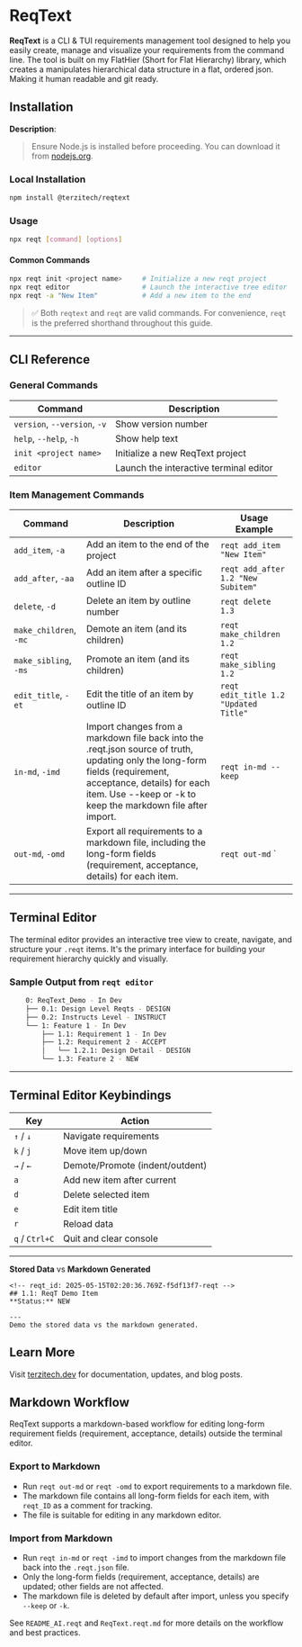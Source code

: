 # ReqText

**ReqText** is a CLI & TUI requirements management tool designed to help you easily create, manage and visualize your requirements from the command line. The tool is built on my FlatHier (Short for Flat Hierarchy) library, which creates a manipulates hierarchical data structure in a flat, ordered json. Making it human readable and git ready. 


## Installation

**Description**:

> Ensure Node.js is installed before proceeding. You can download it from [nodejs.org](https://nodejs.org/).

### Local Installation

```bash
npm install @terzitech/reqtext
```

### Usage

```bash
npx reqt [command] [options]
```

#### Common Commands

```bash
npx reqt init <project name>     # Initialize a new reqt project
npx reqt editor                  # Launch the interactive tree editor
npx reqt -a "New Item"           # Add a new item to the end
```

> ✅ Both `reqtext` and `reqt` are valid commands. For convenience, `reqt` is the preferred shorthand throughout this guide.

---

## CLI Reference

### General Commands

| Command                | Description                          |
|------------------------|--------------------------------------|
| `version`, `--version`, `-v` | Show version number                |
| `help`, `--help`, `-h`       | Show help text                     |
| `init <project name>`        | Initialize a new ReqText project   |
| `editor`                     | Launch the interactive terminal editor |

### Item Management Commands

| Command                        | Description                               | Usage Example |
|--------------------------------|-------------------------------------------|----------------|
| `add_item`, `-a`              | Add an item to the end of the project     | `reqt add_item "New Item"` |
| `add_after`, `-aa`            | Add an item after a specific outline ID   | `reqt add_after 1.2 "New Subitem"` |
| `delete`, `-d`                | Delete an item by outline number          | `reqt delete 1.3` |
| `make_children`, `-mc`        | Demote an item (and its children)         | `reqt make_children 1.2` |
| `make_sibling`, `-ms`         | Promote an item (and its children)        | `reqt make_sibling 1.2` |
| `edit_title`, `-et`           | Edit the title of an item by outline ID   | `reqt edit_title 1.2 "Updated Title"` |
| `in-md`, `-imd`               | Import changes from a markdown file back into the .reqt.json source of truth, updating only the long-form fields (requirement, acceptance, details) for each item. Use --keep or -k to keep the markdown file after import. | `reqt in-md --keep` |
| `out-md`, `-omd`             | Export all requirements to a markdown file, including the long-form fields (requirement, acceptance, details) for each item. | `reqt out-md` `|

---

## Terminal Editor

The terminal editor provides an interactive tree view to create, navigate, and structure your `.reqt` items. It's the primary interface for building your requirement hierarchy quickly and visually.

### Sample Output from `reqt editor`

```bash
    0: ReqText_Demo - In Dev
    ├── 0.1: Design Level Reqts - DESIGN
    ├── 0.2: Instructs Level - INSTRUCT
    └── 1: Feature 1 - In Dev
        ├── 1.1: Requirement 1 - In Dev
        ├── 1.2: Requirement 2 - ACCEPT
        │   └── 1.2.1: Design Detail - DESIGN
        └── 1.3: Feature 2 - NEW
```

---

## Terminal Editor Keybindings

| Key            | Action                          |
| -------------- | ------------------------------- |
| `↑` / `↓`      | Navigate requirements           |
| `k` / `j`      | Move item up/down               |
| `→` / `←`      | Demote/Promote (indent/outdent) |
| `a`            | Add new item after current      |
| `d`            | Delete selected item            |
| `e`            | Edit item title                 |
| `r`            | Reload data                     |
| `q` / `Ctrl+C` | Quit and clear console          |

---





**Stored Data** vs **Markdown Generated**


```
<!-- reqt_id: 2025-05-15T02:20:36.769Z-f5df13f7-reqt -->
## 1.1: ReqT Demo Item
**Status:** NEW

---
Demo the stored data vs the markdown generated.
```

## Learn More

Visit [terzitech.dev](https://www.terzitech.dev/) for documentation, updates, and blog posts.


## Markdown Workflow

ReqText supports a markdown-based workflow for editing long-form requirement fields (requirement, acceptance, details) outside the terminal editor.

### Export to Markdown
- Run `reqt out-md` or `reqt -omd` to export requirements to a markdown file.
- The markdown file contains all long-form fields for each item, with `reqt_ID` as a comment for tracking.
- The file is suitable for editing in any markdown editor.

### Import from Markdown
- Run `reqt in-md` or `reqt -imd` to import changes from the markdown file back into the `.reqt.json` file.
- Only the long-form fields (requirement, acceptance, details) are updated; other fields are not affected.
- The markdown file is deleted by default after import, unless you specify `--keep` or `-k`.


See `README_AI.reqt` and `ReqText.reqt.md` for more details on the workflow and best practices.